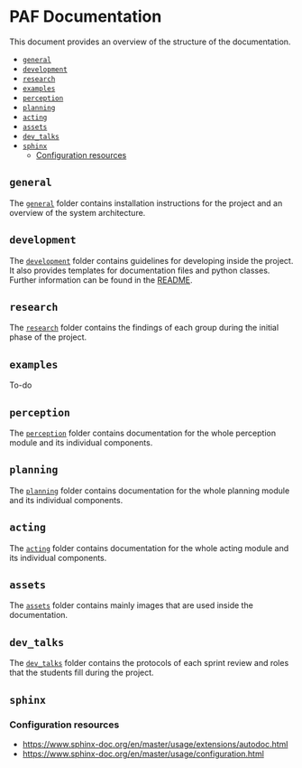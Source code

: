 # PAF Documentation

This document provides an overview of the structure of the documentation.

- [`general`](#general)
- [`development`](#development)
- [`research`](#research)
- [`examples`](#examples)
- [`perception`](#perception)
- [`planning`](#planning)
- [`acting`](#acting)
- [`assets`](#assets)
- [`dev_talks`](#dev_talks)
- [`sphinx`](#sphinx)
  - [Configuration resources](#configuration-resources)

## `general`

The [`general`](./general/) folder contains installation instructions for the project and an overview of the system architecture.

## `development`

The [`development`](./development/) folder contains guidelines for developing inside the project. It also provides templates for documentation files and python classes. Further information can be found in the [README](development/README.md).

## `research`

The [`research`](./research/) folder contains the findings of each group during the initial phase of the project.

## `examples`

To-do

## `perception`

The [`perception`](./perception/) folder contains documentation for the whole perception module and its individual components.

## `planning`

The [`planning`](./planning/) folder contains documentation for the whole planning module and its individual components.

## `acting`

The [`acting`](./acting/) folder contains documentation for the whole acting module and its individual components.

## `assets`

The [`assets`](./assets/) folder contains mainly images that are used inside the documentation.

## `dev_talks`

The [`dev_talks`](./dev_talks/README.md) folder contains the protocols of each sprint review and roles that the students fill during the project.

## `sphinx`

### Configuration resources

- <https://www.sphinx-doc.org/en/master/usage/extensions/autodoc.html>
- <https://www.sphinx-doc.org/en/master/usage/configuration.html>
